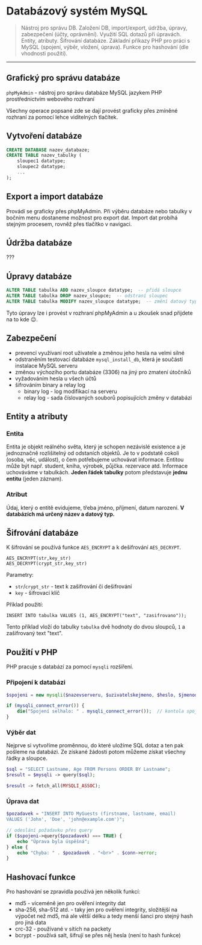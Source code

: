 # Databázový systém MySQL

> Nástroj pro správu DB. Založení DB, import/export, údržba, úpravy, zabezpečení (účty, oprávnění). Využití SQL dotazů
> při úpravách. Entity, atributy. Šifrování databáze. Základní příkazy PHP pro práci s MySQL (spojení, výběr, vložení,
> úprava). Funkce pro hashování (dle vhodnosti použití).

---

## Grafický pro správu databáze

`phpMyAdmin` - nástroj pro správu databáze MySQL jazykem PHP prostřednictvím webového rozhraní

Všechny operace popsané zde se dají provést graficky přes zmíněné rozhraní za pomocí lehce viditelných tlačítek.

## Vytvoření databáze

```sql
CREATE DATABASE nazev_databaze;
CREATE TABLE nazev_tabulky (
    sloupec1 datatype;
    sloupec2 datatype;
    ...
);
```

## Export a import databáze

Provádí se graficky přes phpMyAdmin. Při výběru databáze nebo tabulky v bočním menu dostaneme možnost pro export dat.
Import dat probíhá stejným procesem, rovněž přes tlačítko v navigaci.

## Údržba databáze

???

## Úpravy databáze

```sql
ALTER TABLE tabulka ADD nazev_sloupce datatype;  -- přidá sloupce
ALTER TABLE tabulka DROP nazev_sloupce;  -- odstraní sloupec
ALTER TABLE tabulka MODIFY nazev_sloupce datatype;  -- změní datový typ sloupce
```

Tyto úpravy lze i provést v rozhraní phpMyAdmin a u zkoušek snad přijdete na to kde :wink:.

## Zabezpečení

* prevencí využívaní root uživatele a změnou jeho hesla na velmi silné
* odstraněním testovací databáze `mysql_install_db`, která je součástí instalace MySQL serveru
* změnou výchozího portu databáze (3306) na jiný pro zmatení útočníků
* vyžadováním hesla u všech účtů
* šifrováním binary a relay log
    * binary log - log modifikací na serveru
    * relay log - sada číslovaných souborů popisujících změny v databázi

## Entity a atributy

### Entita

Entita je objekt reálného světa, který je schopen nezávislé existence a je jednoznačně rozlišitelný od odstaních
objektů. Je to v podstatě cokoli (osoba, věc, událost), o čem potřebujeme uchovávat informace. Entitou může být např.
student, kniha, výrobek, půjčka. rezervace atd. Informace uchováváme v tabulkách. **Jeden řádek tabulky** potom
představuje **jednu entitu** (jeden záznam).

### Atribut

Údaj, který o entitě evidujeme, třeba jméno, příjmení, datum narození. **V databázích má určený název a datový typ.**

## Šifrování databáze

K šifrování se používá funkce `AES_ENCRYPT` a k dešifrování `AES_DECRYPT`.

```mysql
AES_ENCRYPT(str,key_str)
AES_DECRYPT(crypt_str,key_str)
```

Parametry:

* `str`/`crypt_str` - text k zašifrování či dešifrování
* `key` - šifrovací klíč

Příklad použití:

```mysql
INSERT INTO tabulka VALUES (1, AES_ENCRYPT("text", "zasifrovano"));
```

Tento příklad vloží do tabulky `tabulka` dvě hodnoty do dvou sloupců, `1` a zašifrovaný text "text".

## Použití v PHP

PHP pracuje s databází za pomocí `mysqli` rozšíření.

### Připojení k databázi

```php
$spojeni = new mysqli($nazevserveru, $uzivatelskejmeno, $heslo, $jmenodb);

if (mysqli_connect_error()) {
    die("Spojení selhalo: " . mysqli_connect_error());  // kontola spojení k databázi
}
```

### Výběr dat

Nejprve si vytvoříme proměnnou, do které uložíme SQL dotaz a ten pak pošleme na databázi. Ze získané žádosti potom
můžeme získat všechny řádky a sloupce.

```php
$sql = "SELECT Lastname, Age FROM Persons ORDER BY Lastname";
$result = $mysqli -> query($sql);

$result -> fetch_all(MYSQLI_ASSOC);
```

### Úprava dat

```php
$pozadavek = "INSERT INTO MyGuests (firstname, lastname, email)
VALUES ('John', 'Doe', 'john@example.com')";

// odeslání požadavku přes query
if ($spojeni->query($pozadavek) === TRUE) {
    echo "Úprava byla úspěšná";
} else {
    echo "Chyba: " . $pozadavek . "<br>" . $conn->error;
}
```

## Hashovací funkce

Pro hashování se zpravidla používá jen několik funkcí:

* md5 - víceméně jen pro ověření integrity dat
* sha-256, sha-512 atd. - taky jen pro ověření integrity, složitější na výpočet než md5, má ale větší délku a tedy menší
  šanci pro stejný hash pro jiná data
* crc-32 - používané v sítích na packety
* bcrypt - používá salt, šifrují se přes něj hesla (není to hash funkce)
